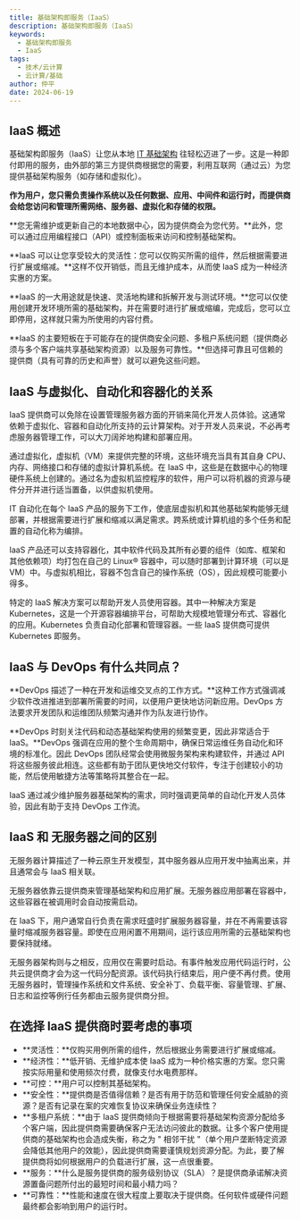 ```yaml
---
title: 基础架构即服务（IaaS）
description: 基础架构即服务（IaaS）
keywords:
  - 基础架构即服务
  - IaaS
tags:
  - 技术/云计算
  - 云计算/基础
author: 仲平
date: 2024-06-19
---
```


## IaaS 概述

基础架构即服务（IaaS）让您从本地 [IT 基础架构](Tech/cloud-service/基础/IT%20基础架构.md) 往轻松迈进了一步。这是一种即付即用的服务，由外部的第三方提供商根据您的需要，利用互联网（通过云）为您提供基础架构服务（如存储和虚拟化）。

**作为用户，您只需负责操作系统以及任何数据、应用、中间件和运行时，而提供商会给您访问和管理所需网络、服务器、虚拟化和存储的权限。**

**您无需维护或更新自己的本地数据中心，因为提供商会为您代劳。**此外，您可以通过应用编程接口（API）或控制面板来访问和控制基础架构。

**IaaS 可以让您享受较大的灵活性：您可以仅购买所需的组件，然后根据需要进行扩展或缩减。**这样不仅开销低，而且无维护成本，从而使 IaaS 成为一种经济实惠的方案。

**IaaS 的一大用途就是快速、灵活地构建和拆解开发与测试环境。**您可以仅使用创建开发环境所需的基础架构，并在需要时进行扩展或缩编，完成后，您可以立即停用，这样就只需为所使用的内容付费。

**IaaS 的主要短板在于可能存在的提供商安全问题、多租户系统问题（提供商必须与多个客户端共享基础架构资源）以及服务可靠性。**但选择可靠且可信赖的提供商（具有可靠的历史和声誉）就可以避免这些问题。

## IaaS 与虚拟化、自动化和容器化的关系

IaaS 提供商可以免除在设置管理服务器方面的开销来简化开发人员体验。这通常依赖于虚拟化、容器和自动化所支持的云计算架构。对于开发人员来说，不必再考虑服务器管理工作，可以大刀阔斧地构建和部署应用。

通过虚拟化，虚拟机（VM）来提供完整的环境，这些环境充当具有其自身 CPU、内存、网络接口和存储的虚拟计算机系统。在 IaaS 中，这些是在数据中心的物理硬件系统上创建的。通过名为虚拟机监控程序的软件，用户可以将机器的资源与硬件分开并进行适当置备，以供虚拟机使用。

IT 自动化在每个 IaaS 产品的服务下工作，使底层虚拟机和其他基础架构能够无缝部署，并根据需要进行扩展和缩减以满足需求。跨系统或计算机组的多个任务和配置的自动化称为编排。

IaaS 产品还可以支持容器化，其中软件代码及其所有必要的组件（如库、框架和其他依赖项）均打包在自己的 Linux® 容器中，可以随时部署到计算环境（可以是 VM）中。与虚拟机相比，容器不包含自己的操作系统（OS），因此规模可能要小得多。

特定的 IaaS 解决方案可以帮助开发人员使用容器。其中一种解决方案是 Kubernetes，这是一个开源容器编排平台，可帮助大规模地管理分布式、容器化的应用。Kubernetes 负责自动化部署和管理容器。一些 IaaS 提供商可提供 Kubernetes 即服务。

## IaaS 与 DevOps 有什么共同点？

**DevOps 描述了一种在开发和运维交叉点的工作方式。**这种工作方式强调减少软件改进推进到部署所需要的时间，以便用户更快地访问新应用。DevOps 方法要求开发团队和运维团队频繁沟通并作为队友进行协作。

**DevOps 时刻关注代码和动态基础架构使用的频繁变更，因此非常适合于 IaaS。**DevOps 强调在应用的整个生命周期中，确保日常运维任务自动化和环境的标准化。因此 DevOps 团队经常会使用微服务架构来构建软件，并通过 API 将这些服务彼此相连。这些都有助于团队更快地交付软件，专注于创建较小的功能，然后使用敏捷方法等策略将其整合在一起。

IaaS 通过减少维护服务器基础架构的需求，同时强调更简单的自动化开发人员体验，因此有助于支持 DevOps 工作流。

## IaaS 和 无服务器之间的区别

无服务器计算描述了一种云原生开发模型，其中服务器从应用开发中抽离出来，并且通常会与 IaaS 相关联。

无服务器依靠云提供商来管理基础架构和应用扩展。无服务器应用部署在容器中，这些容器在被调用时会自动按需启动。

在 IaaS 下，用户通常自行负责在需求旺盛时扩展服务器容量，并在不再需要该容量时缩减服务器容量。即使在应用闲置不用期间，运行该应用所需的云基础架构也要保持就绪。

无服务器架构则与之相反，应用仅在需要时启动。有事件触发应用代码运行时，公共云提供商才会为这一代码分配资源。该代码执行结束后，用户便不再付费。使用无服务器时，管理操作系统和文件系统、安全补丁、负载平衡、容量管理、扩展、日志和监控等例行任务都由云服务提供商分担。

## 在选择 IaaS 提供商时要考虑的事项

- **灵活性：**仅购买用例所需的组件，然后根据业务需要进行扩展或缩减。
- **经济性：**低开销、无维护成本使 IaaS 成为一种价格实惠的方案。您只需按实际用量和使用频次付费，就像支付水电费那样。
- **可控：**用户可以控制其基础架构。
- **安全性：**提供商是否值得信赖？是否有用于防范和管理任何安全威胁的资源？是否有记录在案的灾难恢复协议来确保业务连续性？
- **多租户系统：**由于 IaaS 提供商倾向于根据需要将基础架构资源分配给多个客户端，因此提供商需要确保客户无法访问彼此的数据。让多个客户使用提供商的基础架构也会造成失衡，称之为 " 相邻干扰 "（单个用户垄断特定资源会降低其他用户的效能），因此提供商需要谨慎规划资源分配。为此，要了解提供商将如何根据用户的负载进行扩展，这一点很重要。
- **服务：**什么是服务提供商的服务级别协议（SLA）？是提供商承诺解决资源置备问题所付出的最短时间和最小精力吗？
- **可靠性：**性能和速度在很大程度上要取决于提供商。任何软件或硬件问题最终都会影响到用户的运行时。
